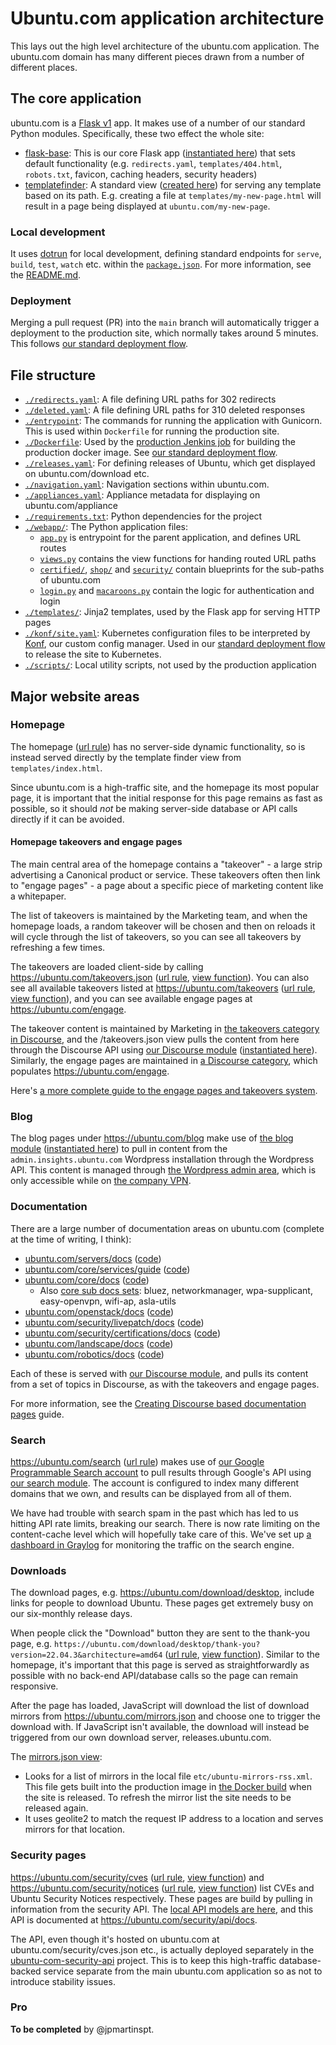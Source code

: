 # Ubuntu.com application architecture

This lays out the high level architecture of the ubuntu.com application. The ubuntu.com domain has many different pieces drawn from a number of different places.

## The core application

ubuntu.com is a [Flask v1](https://flask.palletsprojects.com/_/downloads/en/1.1.x/pdf/) app. It makes use of a number of our standard Python modules. Specifically, these two effect the whole site:

- [flask-base](https://github.com/canonical/canonicalwebteam.flask-base): This is our core Flask app ([instantiated here](app.py#L162-L169)) that sets default functionality (e.g. `redirects.yaml`, `templates/404.html`, `robots.txt`, favicon, caching headers, security headers)
- [templatefinder](https://github.com/canonical/canonicalwebteam.templatefinder): A standard view ([created here](webapp/app.py#L635)) for serving any template based on its path. E.g. creating a file at `templates/my-new-page.html` will result in a page being displayed at `ubuntu.com/my-new-page`.

### Local development

It uses [dotrun](https://github.com/canonical/dotrun) for local development, defining standard endpoints for `serve`, `build`, `test`, `watch` etc. within the [`package.json`](https://github.com/canonical/ubuntu.com/blob/main/package.json). For more information, see the [README.md](README.md).

### Deployment

Merging a pull request (PR) into the `main` branch will automatically trigger a deployment to the production site, which normally takes around 5 minutes. This follows [our standard deployment flow](https://discourse.canonical.com/t/how-the-standard-website-deployment-flow-is-set-up-in-github-jenkins-and-kubernetes/2112).

## File structure

- [`./redirects.yaml`](rerdirects.yaml): A file defining URL paths for 302 redirects
- [`./deleted.yaml`](deleted.yaml): A file defining URL paths for 310 deleted responses
- [`./entrypoint`](entrypoint): The commands for running the application with Gunicorn. This is used within `Dockerfile` for running the production site.
- [`./Dockerfile`](Dockerfile): Used by the [production Jenkins job](https://jenkins.canonical.com/webteam/job/ubuntu.com) for building the production docker image. See [our standard deployment flow](https://discourse.canonical.com/t/how-the-standard-website-deployment-flow-is-set-up-in-github-jenkins-and-kubernetes/2112).
- [`./releases.yaml`](releases.yaml): For defining releases of Ubuntu, which get displayed on ubuntu.com/download etc.
- [`./navigation.yaml`](navigation.yaml): Navigation sections within ubuntu.com.
- [`./appliances.yaml`](appliances.yaml): Appliance metadata for displaying on ubuntu.com/appliance
- [`./requirements.txt`](requirements.txt): Python dependencies for the project
- [`./webapp/`](webapp/): The Python application files:
  - [`app.py`](webapp/app.py) is entrypoint for the parent application, and defines URL routes
  - [`views.py`](webapp/views.py) contains the view functions for handing routed URL paths
  - [`certified/`](webapp/certified/), [`shop/`](webapp/shop/) and [`security/`](webapp/security/) contain blueprints for the sub-paths of ubuntu.com
  - [`login.py`](webapp/login.py) and [`macaroons.py`](webapp/macaroons.py) contain the logic for authentication and login
- [`./templates/`](templates/): Jinja2 templates, used by the Flask app for serving HTTP pages
- [`./konf/site.yaml`](konf/site.yaml): Kubernetes configuration files to be interpreted by [Konf](https://github.com/canonical/konf), our custom config manager. Used in our [standard deployment flow](https://discourse.canonical.com/t/how-the-standard-website-deployment-flow-is-set-up-in-github-jenkins-and-kubernetes/2112) to release the site to Kubernetes.
- [`./scripts/`](scripts/): Local utility scripts, not used by the production application

## Major website areas

### Homepage

The homepage ([url rule](webapp/app.py#L637)) has no server-side dynamic functionality, so is instead served directly by the template finder view from `templates/index.html`.

Since ubuntu.com is a high-traffic site, and the homepage its most popular page, it is important that the initial response for this page remains as fast as possible, so it should _not_ be making server-side database or API calls directly if it can be avoided.

#### Homepage takeovers and engage pages

The main central area of the homepage contains a "takeover" - a large strip advertising a Canonical product or service. These takeovers often then link to "engage pages" - a page about a specific piece of marketing content like a whitepaper.

The list of takeovers is maintained by the Marketing team, and when the homepage loads, a random takeover will be chosen and then on reloads it will cycle through the list of takeovers, so you can see all takeovers by refreshing a few times.

The takeovers are loaded client-side by calling https://ubuntu.com/takeovers.json ([url rule](webapp/app.py#L602), [view function](webapp/app.py#L568-L578)). You can also see all available takeovers listed at https://ubuntu.com/takeovers ([url rule](webapp/app.py#L603), [view function](webapp/app.py#L581-L598)), and you can see available engage pages at https://ubuntu.com/engage.

The takeover content is maintained by Marketing in [the takeovers category in Discourse](https://discourse.ubuntu.com/c/design/takeovers/106), and the /takeovers.json view pulls the content from here through the Discourse API using [our Discourse module](https://github.com/canonical/canonicalwebteam.discourse) ([instantiated here](webapp/app.py#L510-L515)). Similarly, the engage pages are maintained in [a Discourse category](https://discourse.ubuntu.com/c/design/engage-pages/51), which populates https://ubuntu.com/engage.

Here's [a more complete guide to the engage pages and takeovers system](https://discourse.canonical.com/t/engage-pages-and-takeovers-v2/358).

### Blog

The blog pages under https://ubuntu.com/blog make use of [the blog module](https://github.com/canonical/canonicalwebteam.blog) ([instantiated here](webapp/app.py#L437-L442)) to pull in content from the `admin.insights.ubuntu.com` Wordpress installation through the Wordpress API. This content is managed through [the Wordpress admin area](https://admin.insights.ubuntu.com/admin), which is only accessible while on [the company VPN](https://wiki.canonical.com/InformationInfrastructure/IS/HowTo/CompanyOpenVPN).

### Documentation

There are a large number of documentation areas on ubuntu.com (complete at the time of writing, I think):

- [ubuntu.com/servers/docs](http://ubuntu.com/servers/docs) ([code](webapp/app.py#L642-L651))
- [ubuntu.com/core/services/guide](https://ubuntu.com/core/services/guide) ([code](webapp/app.py#L606-L616))
- [ubuntu.com/core/docs](http://ubuntu.com/core/docs) ([code](webapp/app.py#L748-L756))
  - Also [core sub docs sets](webapp/app.py#L757-L858): bluez, networkmanager, wpa-supplicant, easy-openvpn, wifi-ap, asla-utils
- [ubuntu.com/openstack/docs](http://ubuntu.com/openstack/docs) ([code](webapp/app.py#L942-L952))
- [ubuntu.com/security/livepatch/docs](http://ubuntu.com/security/livepatch/docs) ([code](webapp/app.py#L969-L979))
- [ubuntu.com/security/certifications/docs](http://ubuntu.com/security/certifications/docs) ([code](webapp/app.py#L996-L1006))
- [ubuntu.com/landscape/docs](http://ubuntu.com/landscape/docs) ([code](webapp/app.py#L1023-L1033))
- [ubuntu.com/robotics/docs](http://ubuntu.com/robotics/docs) ([code](webapp/app.py#L1050-L1060))

Each of these is served with [our Discourse module](https://github.com/canonical/canonicalwebteam.discourse), and pulls its content from a set of topics in Discourse, as with the takeovers and engage pages.

For more information, see the [Creating Discourse based documentation pages](https://discourse.canonical.com/t/creating-discourse-based-documentation-pages/159) guide.

### Search

https://ubuntu.com/search ([url rule](webapp/app.py#L412-L421)) makes use of [our Google Programmable Search account](https://programmablesearchengine.google.com/u/1/controlpanel/overview?cx=009048213575199080868%3Ai3zoqdwqk8o) to pull results through Google's API using [our search module](https://github.com/canonical/canonicalwebteam.search/). The account is configured to index many different domains that we own, and results can be displayed from all of them.

We have had trouble with search spam in the past which has led to us hitting API rate limits, breaking our search. There is now rate limiting on the content-cache level which will hopefully take care of this. We've set up [a dashboard in Graylog](https://logging.comms.canonical.com/dashboards/62cb3f41363defb179345f25) for monitoring the traffic on the search engine.

### Downloads

The download pages, e.g. https://ubuntu.com/download/desktop, include links for people to download Ubuntu. These pages get extremely busy on our six-monthly release days.

When people click the "Download" button they are sent to the thank-you page, e.g. `https://ubuntu.com/download/desktop/thank-you?version=22.04.3&architecture=amd64` ([url rule](webapp/app.py#L396-L403), [view function](webapp/views.py#L170-L184)). Similar to the homepage, it's important that this page is served as straightforwardly as possible with no back-end API/database calls so the page can remain responsive.

After the page has loaded, JavaScript will download the list of download mirrors from https://ubuntu.com/mirrors.json and choose one to trigger the download with. If JavaScript isn't available, the download will instead be triggered from our own download server, releases.ubuntu.com.

The [mirrors.json view](webapp/views.py#L261):

- Looks for a list of mirrors in the local file `etc/ubuntu-mirrors-rss.xml`. This file gets built into the production image in [the Docker build](Dockerfile#L50-L55) when the site is released. To refresh the mirror list the site needs to be released again.
- It uses geolite2 to match the request IP address to a location and serves mirrors for that location.

### Security pages

https://ubuntu.com/security/cves ([url rule](webapp/app.py#L490), [view function](webapp/security/views.py#L290)) and https://ubuntu.com/security/notices ([url rule](webapp/app.py#L466), [view function](webapp/security/views.py#L116)) list CVEs and Ubuntu Security Notices respectively. These pages are build by pulling in information from the security API. The [local API models are here](webapp/security/api.py), and this API is documented at https://ubuntu.com/security/api/docs.

The API, even though it's hosted on ubuntu.com at ubuntu.com/security/cves.json etc., is actually deployed separately in the [ubuntu-com-security-api](https://github.com/canonical/ubuntu-com-security-api/) project. This is to keep this high-traffic database-backed service separate from the main ubuntu.com application so as not to introduce stability issues.

### Pro

**To be completed** by @jpmartinspt.
